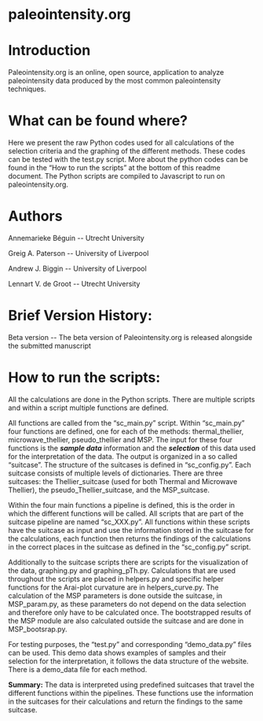 # paleointensity.org

# Introduction

Paleointensity.org is an online, open source, application to analyze paleointensity data produced by the most common paleointensity techniques.

# What can be found where?

Here we present the raw Python codes used for all calculations of the selection criteria and the graphing of the different methods. These codes can be tested with the test.py script. More about the python codes can be found in the “How to run the scripts” at the bottom of this readme document. 
The Python scripts are compiled to Javascript to run on paleointensity.org. 


# Authors

Annemarieke Béguin -- Utrecht University

Greig A. Paterson -- University of Liverpool

Andrew J. Biggin -- University of Liverpool

Lennart V. de Groot -- Utrecht University



# Brief Version History:

Beta version -- The beta version of Paleointensity.org is released alongside the submitted manuscript 


# How to run the scripts:
All the calculations are done in the Python scripts. There are multiple scripts and within a script multiple functions are defined.  

All functions are called from the “sc_main.py” script. Within “sc_main.py” four functions are defined, one for each of the methods: thermal_thellier, microwave_thellier, pseudo_thellier and MSP. The input for these four functions is the **_sample data_** information and the **_selection_** of this data used for the interpretation of the data. The output is organized in a so called “suitcase”. The structure of the suitcases is defined in “sc_config.py”. Each suitcase consists of multiple levels of dictionaries. There are three suitcases: the Thellier_suitcase (used for both Thermal and Microwave Thellier), the pseudo_Thellier_suitcase, and the MSP_suitcase. 

Within the four main functions a pipeline is defined, this is the order in which the different functions will be called. All scripts that are part of the suitcase pipeline are named “sc_XXX.py”. All functions within these scripts have the suitcase as input and use the information stored in the suitcase for the calculations, each function then returns the findings of the calculations in the correct places in the suitcase as defined in the “sc_config.py” script.

Additionally to the suitcase scripts there are scripts for the visualization of the data, graphing.py and graphing_pTh.py. Calculations that are used throughout the scripts are placed in helpers.py and specific helper functions for the Arai-plot curvature are in helpers_curve.py. The calculation of the MSP parameters is done outside the suitcase, in MSP_param.py, as these parameters do not depend on the data selection and therefore only have to be calculated once. The bootstrapped results of the MSP module are also calculated outside the suitcase and are done in MSP_bootsrap.py. 

For testing purposes, the “test.py” and corresponding “demo_data.py” files can be used. This demo data shows examples of samples and their selection for the interpretation, it follows the data structure of the website. There is a demo_data file for each method.


**Summary:** The data is interpreted using predefined suitcases that travel the different functions within the pipelines. These functions use the information in the suitcases for their calculations and return the findings to the same suitcase. 

